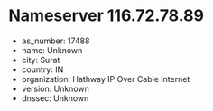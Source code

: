 # Nameserver 116.72.78.89

* as_number: 17488
* name: Unknown
* city: Surat
* country: IN
* organization: Hathway IP Over Cable Internet
* version: Unknown
* dnssec: Unknown
